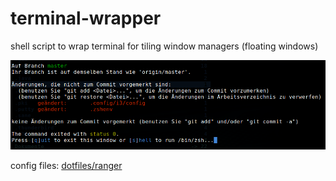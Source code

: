 # terminal-wrapper

shell script to wrap terminal for tiling window managers (floating windows)

![screenshot](screenshot.png)

config files: [dotfiles/ranger](https://github.com/mrdotx/dotfiles/tree/master/.config/ranger)
